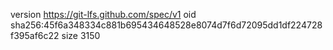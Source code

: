 version https://git-lfs.github.com/spec/v1
oid sha256:45f6a348334c881b695434648528e8074d7f6d72095dd1df224728f395af6c22
size 3150
